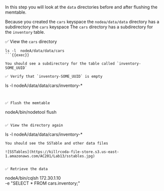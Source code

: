 In this step you will look at the `data` directories before and after flushing the memtable.

Because you created the `cars` keyspace the `nodea/data/data` directory has a subdirectory the `cars` keyspace
The `cars` directory has a subdirectory for the `inventory` table.

✅ View the `cars` directory
```
ls -l  nodeA/data/data/cars
```{{exec}}

You should see a subdirectory for the table called `inventory-SOME_UUID`

✅ Verify that `inventory-SOME_UUID` is empty
```
ls -l  nodeA/data/data/cars/inventory-*
```{{exec}}


✅ Flush the memtable
```
nodeA/bin/nodetool flush
```{{exec}}

✅ View the directory again
```
ls -l  nodeA/data/data/cars/inventory-*
```{{exec}}
You should see the SSTable and other data files

![SSTables](https://killrcoda-file-store.s3.us-east-1.amazonaws.com/AC201/Lab13/sstables.jpg)


✅ Retrieve the data
```
nodeA/bin/cqlsh 172.30.1.10 \
  -e "SELECT * FROM cars.inventory;"
```{{exec}}